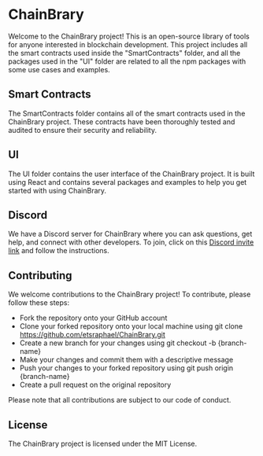 # ChainBrary

Welcome to the ChainBrary project! This is an open-source library of tools for anyone interested in blockchain development. This project includes all the smart contracts used inside the "SmartContracts" folder, and all the packages used in the "UI" folder are related to all the npm packages with some use cases and examples.

## Smart Contracts
The SmartContracts folder contains all of the smart contracts used in the ChainBrary project. These contracts have been thoroughly tested and audited to ensure their security and reliability.

## UI
The UI folder contains the user interface of the ChainBrary project. It is built using React and contains several packages and examples to help you get started with using ChainBrary.

## Discord
We have a Discord server for ChainBrary where you can ask questions, get help, and connect with other developers. To join, click on this [Discord invite link](https://discord.gg/Y3pTujEsMe) and follow the instructions.

## Contributing
We welcome contributions to the ChainBrary project! To contribute, please follow these steps:

- Fork the repository onto your GitHub account
- Clone your forked repository onto your local machine using git clone https://github.com/etsraphael/ChainBrary.git
- Create a new branch for your changes using git checkout -b {branch-name}
- Make your changes and commit them with a descriptive message
- Push your changes to your forked repository using git push origin {branch-name}
- Create a pull request on the original repository

Please note that all contributions are subject to our code of conduct.

## License
The ChainBrary project is licensed under the MIT License.





